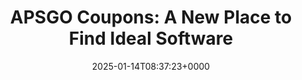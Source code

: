 ---
title: "APSGO Coupons: A New Place to Find Ideal Software"
description: "Recently we found a tool, APSGO Coupons, which might be a new and great choice for you to find ideal software. You won't want to miss it."
image: "images/post/2025/01/image-1.png"
date: "2025-01-14T08:37:23+0000"
categories: ["Resources"]
tags: ["APSGO", "APSGO Coupons", "genuine software"]
type: "regular" # available types: [featured/regular]
draft: false
sitemapExclude: false
---